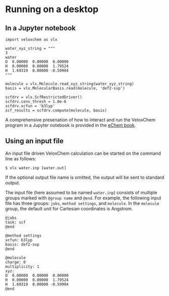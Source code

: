 # Running on a desktop

## In a Jupyter notebook

```
import veloxchem as vlx

water_xyz_string = """
3
water
O  0.00000  0.00000  0.00000
H  0.00000  0.00000  1.79524
H  1.69319  0.00000 -0.59904
"""

molecule = vlx.Molecule.read_xyz_string(water_xyz_string)
basis = vlx.MolecularBasis.read(molecule, 'def2-svp')

scfdrv = vlx.ScfRestrictedDriver()
scfdrv.conv_thresh = 1.0e-6
scfdrv.xcfun = 'b3lyp'
scf_results = scfdrv.compute(molecule, basis)
```

A comprehensive presenation of how to interact and run the VeloxChem program in a Jupyter notebook is provided in the [eChem book](https://kthpanor.github.io/echem).

## Using an input file

An input file driven VeloxChem calculation can be started on the command line as follows:

```
$ vlx water.inp [water.out]
```

If the optional output file name is omitted, the output will be sent to standard output.

The input file (here assumed to be named `water.inp`) consists of multiple groups marked with `@group name` and `@end`. For example, the following input file has three groups: `jobs`, `method settings`, and `molecule`. In the `molecule` group, the default unit for Cartesian coordinates is Angstrom.

```
@jobs
task: scf
@end

@method settings
xcfun: b3lyp
basis: def2-svp
@end

@molecule
charge: 0
multiplicity: 1
xyz:
O  0.00000  0.00000  0.00000
H  0.00000  0.00000  1.79524
H  1.69319  0.00000 -0.59904
@end
```
